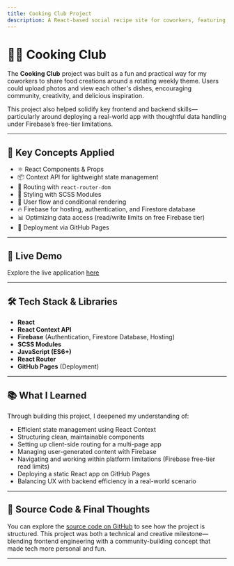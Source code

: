 ```yaml
---
title: Cooking Club Project
description: A React-based social recipe site for coworkers, featuring weekly food themes and user submissions.
---
```


# 👩‍🍳 Cooking Club

The **Cooking Club** project was built as a fun and practical way for my coworkers to share food creations around a rotating weekly theme. Users could upload photos and view each other's dishes, encouraging community, creativity, and delicious inspiration.

This project also helped solidify key frontend and backend skills—particularly around deploying a real-world app with thoughtful data handling under Firebase’s free-tier limitations.

---

## 🧠 Key Concepts Applied

- ⚛️ React Components & Props
- 📦 Context API for lightweight state management
- 🔁 Routing with `react-router-dom`
- 🎨 Styling with SCSS Modules
- 🔐 User flow and conditional rendering
- 🔥 Firebase for hosting, authentication, and Firestore database
- 📊 Optimizing data access (read/write limits on free Firebase tier)
- 🚀 Deployment via GitHub Pages

---

## 🔗 Live Demo

Explore the live application [here](https://ebarr10.github.io/cooking-club)

---

## 🛠️ Tech Stack & Libraries

- **React**
- **React Context API**
- **Firebase** (Authentication, Firestore Database, Hosting)
- **SCSS Modules**
- **JavaScript (ES6+)**
- **React Router**
- **GitHub Pages** (Deployment)

---

## 📚 What I Learned

Through building this project, I deepened my understanding of:

- Efficient state management using React Context
- Structuring clean, maintainable components
- Setting up client-side routing for a multi-page app
- Managing user-generated content with Firebase
- Navigating and working within platform limitations (Firebase free-tier read limits)
- Deploying a static React app on GitHub Pages
- Balancing UX with backend efficiency in a real-world scenario

---

## 🧾 Source Code & Final Thoughts

You can explore the [source code on GitHub](https://github.com/ebarr10/cooking-club) to see how the project is structured. This project was both a technical and creative milestone—blending frontend engineering with a community-building concept that made tech more personal and fun.

---
